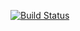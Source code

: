 [![Build Status](https://travis-ci.org/samgwise/Net-OSC.svg?branch=master)](https://travis-ci.org/samgwise/Net-OSC)
